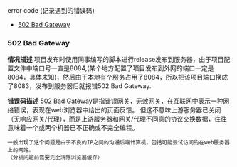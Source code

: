 error code
(记录遇到的错误码)


<!-- vim-markdown-toc GFM -->

* [502 Bad Gateway](#502-bad-gateway)

<!-- vim-markdown-toc -->

### 502 Bad Gateway

**情况描述**
项目发布时使用同事编写的脚本进行release发布到服务器，由于项目配置文件中端口号一直是8084,(某个地方配置了项目发布到外网的端口一定是8084，具体未知)，然后由于本地有个服务占用了8084，所以把该项目端口换成了8083，发布到服务器后就报错502 Bad Gateway.

**错误码描述**
502 Bad Gateway是指错误网关，无效网关，在互联网中表示一种网络错误，表现在web浏览器中给出的页面反馈。
但这不意味上游服务器已关闭（无响应网关/代理），而是上游服务器和网关/代理不同意的协议交换数据，往往意味着一个或两个机器已不正确或不完全编程。

```
一般出现了这个问题是由于不良的IP之间的沟通后端计算机，包括可能尝试访问的在web服务器上的网站。
（分析问题前需要完全清除浏览器缓存）
```



